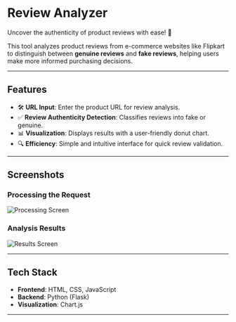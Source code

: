 # Review Analyzer

Uncover the authenticity of product reviews with ease! 🚀  

This tool analyzes product reviews from e-commerce websites like Flipkart to distinguish between **genuine reviews** and **fake reviews**, helping users make more informed purchasing decisions.

---

## Features

- 🛠️ **URL Input**: Enter the product URL for review analysis.
- ✅ **Review Authenticity Detection**: Classifies reviews into fake or genuine.
- 📊 **Visualization**: Displays results with a user-friendly donut chart.
- 🔍 **Efficiency**: Simple and intuitive interface for quick review validation.

---

## Screenshots

### Processing the Request
![Processing Screen](path/to/processing-image.png)

### Analysis Results
![Results Screen](path/to/results-image.png)

---

## Tech Stack

- **Frontend**: HTML, CSS, JavaScript  
- **Backend**: Python (Flask)  
- **Visualization**: Chart.js

---

